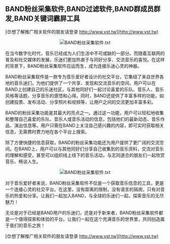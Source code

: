 ## **BAND粉丝采集软件,BAND过滤软件,BAND群成员群发,BAND关键词霸屏工具**

[😍想了解推广相关软件的朋友请登录 http://www.vst.tw](http://www.vst.tw)

 <center><img src="https://vst.tw/MP4/tuiguang/png/7.png" alt="BAND粉丝采集软件.txt"></center>

在当今数字化时代，音乐已经成为人们生活中不可或缺的一部分。而随着互联网的普及和社交媒体的发展，乐迷们更加热衷于与同好分享、交流音乐的喜悦。在这样的背景下，BAND粉丝采集软件应运而生，成为连接乐迷心灵的神器。

BAND粉丝采集软件是一款专为音乐爱好者设计的社交平台，它集结了来自世界各地的音乐迷们，为他们提供了一个共享、发现和交流音乐的空间。用户可以在BAND上创建自己的乐迷社区，与其他同好们一起讨论喜爱的乐队、音乐人、音乐风格等话题，分享音乐的感悟和心得。同时，BAND还提供了丰富多样的功能，如创建投票、发布活动、分享照片和视频等，让用户之间的交流更加丰富多彩。

BAND的粉丝采集功能是其最大的亮点之一。通过这一功能，用户可以轻松地收集和整理自己喜爱的乐队、音乐人或音乐活动的信息，包括他们的最新动态、音乐作品、演出信息等。用户只需在BAND上关注自己感兴趣的内容，即可实时获取相关信息，无需费时费力地在各个平台上搜索。

除了方便快捷的信息获取，BAND的粉丝采集功能还为用户提供了更广阔的交流空间。在BAND上，用户可以与其他同好们分享自己收集到的音乐资料，交流对音乐的理解和感受，甚至可以组织线上线下的音乐活动，与志同道合的朋友们一起欣赏音乐、畅谈人生。

 <center><img src="https://vst.tw/MP4/tuiguang/png/7.png" alt="BAND粉丝采集软件.txt"></center>

对于音乐爱好者来说，BAND粉丝采集软件不仅是一个获取音乐信息的工具，更是一个连接心灵的社交平台。在这里，没有距离的限制，没有语言的隔阂，只有对音乐的热爱和分享。让我们一起加入BAND，与全球的乐迷们一起，探索音乐的无尽魅力！

无论是对于已经是BAND用户的乐迷们，还是对于新来者，BAND粉丝采集软件都是一个值得探索和体验的平台。让我们一起在这个充满音乐的世界里，共同创造属于我们的音乐之旅！

[😍想了解推广相关软件的朋友请登录 http://www.vst.tw](http://www.vst.tw)



